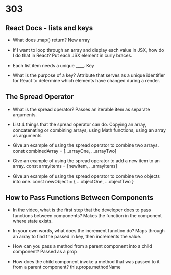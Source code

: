# 303

## React Docs - lists and keys

- What does .map() return?
New array

- If I want to loop through an array and display each value in JSX, how do I do that in React?
Put each JSX element in curly braces.

- Each list item needs a unique ____.
Key

- What is the purpose of a key?
Attribute that serves as a unique identifier for React to determine which elements have changed during a render.

## The Spread Operator

- What is the spread operator?
Passes an iterable item as separate arguments.

- List 4 things that the spread operator can do.
Copying an array, concatenating or combining arrays, using Math functions, using an array as arguments

- Give an example of using the spread operator to combine two arrays.
const combinedArray = [...arrayOne, ...arrayTwo]

- Give an example of using the spread operator to add a new item to an array.
const arrayItems = [newItem, ...arrayItems]

- Give an example of using the spread operator to combine two objects into one.
const newObject = {
  ...objectOne,
  ...objectTwo
}

## How to Pass Functions Between Components

- In the video, what is the first step that the developer does to pass functions between components?
Makes the function in the component where state exists.

- In your own words, what does the increment function do?
Maps through an array to find the passed in key, then increments the value.

- How can you pass a method from a parent component into a child component?
Passed as a prop

- How does the child component invoke a method that was passed to it from a parent component?
this.props.methodName
